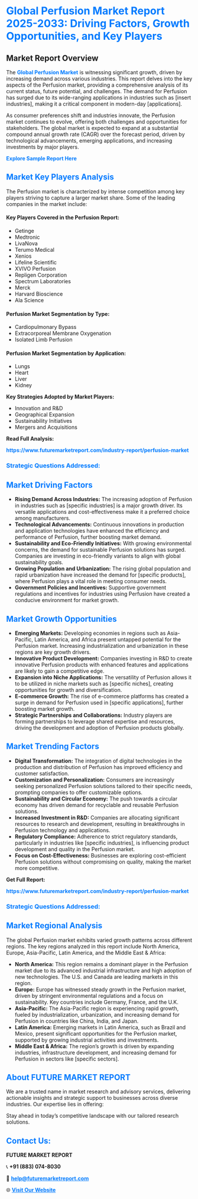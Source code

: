 <h1 style="color: #007BFF;">Global Perfusion Market Report 2025-2033: Driving Factors, Growth Opportunities, and Key Players</h1>

<section id="overview">
<h2>Market Report Overview</h2>
<p>The <a href="https://www.futuremarketreport.com/industry-report/perfusion-market" style="color: #007BFF; text-decoration: none;"><strong>Global Perfusion Market</strong></a> is witnessing significant growth, driven by increasing demand across various industries. This report delves into the key aspects of the Perfusion market, providing a comprehensive analysis of its current status, future potential, and challenges. The demand for Perfusion has surged due to its wide-ranging applications in industries such as [insert industries], making it a critical component in modern-day [applications].</p>
<p>As consumer preferences shift and industries innovate, the Perfusion market continues to evolve, offering both challenges and opportunities for stakeholders. The global market is expected to expand at a substantial compound annual growth rate (CAGR) over the forecast period, driven by technological advancements, emerging applications, and increasing investments by major players.</p>
</section>

<section id="overview">
<p><a href="https://www.futuremarketreport.com/request-sample/reportId=63822" style="color: #007BFF; text-decoration: none;"><strong>Explore Sample Report Here</strong></a></p>
</section>

<section id="key-players">
<h2 style="color: #007BFF;">Market Key Players Analysis</h2>
<p>The Perfusion market is characterized by intense competition among key players striving to capture a larger market share. Some of the leading companies in the market include:</p>
<h4>Key Players Covered in the Perfusion Report:</h4>
<ul><li>Getinge</li><li>Medtronic</li><li>LivaNova</li><li>Terumo Medical</li><li>Xenios</li><li>Lifeline Scientific</li><li>XVIVO Perfusion</li><li>Repligen Corporation</li><li>Spectrum Laboratories</li><li>Merck</li><li>Harvard Bioscience</li><li>Ala Science</li></ul>
<h4>Perfusion Market Segmentation by Type:</h4>
<ul><li>Cardiopulmonary Bypass</li><li>Extracorporeal Membrane Oxygenation</li><li>Isolated Limb Perfusion</li></ul>

<h4>Perfusion Market Segmentation by Application:</h4>
<ul><li>Lungs</li><li>Heart</li><li>Liver</li><li>Kidney</li></ul>
<p><strong>Key Strategies Adopted by Market Players:</strong></p>
<ul>
<li>Innovation and R&D</li>
<li>Geographical Expansion</li>
<li>Sustainability Initiatives</li>
<li>Mergers and Acquisitions</li>
</ul>
</section>

<section>
<p><strong>Read Full Analysis: </strong></p><a href="https://www.futuremarketreport.com/industry-report/perfusion-market" style="color: #007BFF; text-decoration: none;"><strong>https://www.futuremarketreport.com/industry-report/perfusion-market</strong></a>
<h3 style="color: #007BFF;">Strategic Questions Addressed:</h3>
</section>

<section id="driving-factors">
<h2 style="color: #007BFF;">Market Driving Factors</h2>
<ul>
<li><strong>Rising Demand Across Industries:</strong> The increasing adoption of Perfusion in industries such as [specific industries] is a major growth driver. Its versatile applications and cost-effectiveness make it a preferred choice among manufacturers.</li>
<li><strong>Technological Advancements:</strong> Continuous innovations in production and application technologies have enhanced the efficiency and performance of Perfusion, further boosting market demand.</li>
<li><strong>Sustainability and Eco-Friendly Initiatives:</strong> With growing environmental concerns, the demand for sustainable Perfusion solutions has surged. Companies are investing in eco-friendly variants to align with global sustainability goals.</li>
<li><strong>Growing Population and Urbanization:</strong> The rising global population and rapid urbanization have increased the demand for [specific products], where Perfusion plays a vital role in meeting consumer needs.</li>
<li><strong>Government Policies and Incentives:</strong> Supportive government regulations and incentives for industries using Perfusion have created a conducive environment for market growth.</li>
</ul>
</section>

<section id="growth-opportunities">
<h2 style="color: #007BFF;">Market Growth Opportunities</h2>
<ul>
<li><strong>Emerging Markets:</strong> Developing economies in regions such as Asia-Pacific, Latin America, and Africa present untapped potential for the Perfusion market. Increasing industrialization and urbanization in these regions are key growth drivers.</li>
<li><strong>Innovative Product Development:</strong> Companies investing in R&D to create innovative Perfusion products with enhanced features and applications are likely to gain a competitive edge.</li>
<li><strong>Expansion into Niche Applications:</strong> The versatility of Perfusion allows it to be utilized in niche markets such as [specific niches], creating opportunities for growth and diversification.</li>
<li><strong>E-commerce Growth:</strong> The rise of e-commerce platforms has created a surge in demand for Perfusion used in [specific applications], further boosting market growth.</li>
<li><strong>Strategic Partnerships and Collaborations:</strong> Industry players are forming partnerships to leverage shared expertise and resources, driving the development and adoption of Perfusion products globally.</li>
</ul>
</section>

<section id="trending-factors">
<h2 style="color: #007BFF;">Market Trending Factors</h2>
<ul>
<li><strong>Digital Transformation:</strong> The integration of digital technologies in the production and distribution of Perfusion has improved efficiency and customer satisfaction.</li>
<li><strong>Customization and Personalization:</strong> Consumers are increasingly seeking personalized Perfusion solutions tailored to their specific needs, prompting companies to offer customizable options.</li>
<li><strong>Sustainability and Circular Economy:</strong> The push towards a circular economy has driven demand for recyclable and reusable Perfusion solutions.</li>
<li><strong>Increased Investment in R&D:</strong> Companies are allocating significant resources to research and development, resulting in breakthroughs in Perfusion technology and applications.</li>
<li><strong>Regulatory Compliance:</strong> Adherence to strict regulatory standards, particularly in industries like [specific industries], is influencing product development and quality in the Perfusion market.</li>
<li><strong>Focus on Cost-Effectiveness:</strong> Businesses are exploring cost-efficient Perfusion solutions without compromising on quality, making the market more competitive.</li>
</ul>
</section>

<section>
<p><strong>Get Full Report: </strong></p><a href="https://www.futuremarketreport.com/industry-report/perfusion-market" style="color: #007BFF; text-decoration: none;"><strong>https://www.futuremarketreport.com/industry-report/perfusion-market</strong></a>
<h3 style="color: #007BFF;">Strategic Questions Addressed:</h3>
</section>


<section id="regional-analysis">
<h2 style="color: #007BFF;">Market Regional Analysis</h2>
<p>The global Perfusion market exhibits varied growth patterns across different regions. The key regions analyzed in this report include North America, Europe, Asia-Pacific, Latin America, and the Middle East & Africa:</p>
<ul>
<li><strong>North America:</strong> This region remains a dominant player in the Perfusion market due to its advanced industrial infrastructure and high adoption of new technologies. The U.S. and Canada are leading markets in this region.</li>
<li><strong>Europe:</strong> Europe has witnessed steady growth in the Perfusion market, driven by stringent environmental regulations and a focus on sustainability. Key countries include Germany, France, and the U.K.</li>
<li><strong>Asia-Pacific:</strong> The Asia-Pacific region is experiencing rapid growth, fueled by industrialization, urbanization, and increasing demand for Perfusion in countries like China, India, and Japan.</li>
<li><strong>Latin America:</strong> Emerging markets in Latin America, such as Brazil and Mexico, present significant opportunities for the Perfusion market, supported by growing industrial activities and investments.</li>
<li><strong>Middle East & Africa:</strong> The region’s growth is driven by expanding industries, infrastructure development, and increasing demand for Perfusion in sectors like [specific sectors].</li>
</ul>
</section>

<footer>
<h2 style="color: #007BFF;">About FUTURE MARKET REPORT</h2>
<p>We are a trusted name in market research and advisory services, delivering actionable insights and strategic support to businesses across diverse industries. Our expertise lies in offering:</p>

<p>Stay ahead in today’s competitive landscape with our tailored research solutions.</p>

<h2 style="color: #007BFF;">Contact Us:</h2>
<p><strong>FUTURE MARKET REPORT</strong></p>
<p>📞 <strong>+91 (883) 074-8030</strong></p>
<p>📧 <strong><a href="mailto:help@futuremarketreport.com" style="color: #007BFF;">help@futuremarketreport.com</a></strong></p>
<p>🌐 <strong><a href="https://www.futuremarketreport.com/" style="color: #007BFF;">Visit Our Website</a></strong></p>
</footer>